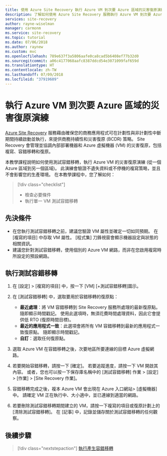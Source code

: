 ```yaml
---
title: 使用 Azure Site Recovery 執行 Azure VM 到次要 Azure 區域的災害復原演練
description: 了解如何使用 Azure Site Recovery 服務執行 Azure VM 到次要 Azure 區域的災害復原演練。
services: site-recovery
author: rayne-wiselman
manager: carmonm
ms.service: site-recovery
ms.topic: tutorial
ms.date: 07/06/2018
ms.author: raynew
ms.custom: mvc
ms.openlocfilehash: 789e637f3a5806aafe0ca8cad5b6408ef77b32d0
ms.sourcegitcommit: a06c4177068aafc8387ddcd54e3071099faf659d
ms.translationtype: HT
ms.contentlocale: zh-TW
ms.lasthandoff: 07/09/2018
ms.locfileid: "37919609"
---
```

# <a name="run-a-disaster-recovery-drill-for-azure-vms-to-a-secondary-azure-region"></a>執行 Azure VM 到次要 Azure 區域的災害復原演練

[Azure Site Recovery](site-recovery-overview.md) 服務藉由確保您的商務應用程式可在計劃性與非計劃性中斷期間持續啟動並執行，來提供商務持續性和災害復原 (BCDR) 策略。 Site Recovery 會管理並協調內部部署機器和 Azure 虛擬機器 (VM) 的災害復原，包括複寫、容錯移轉和復原。

本教學課程說明如何使用測試容錯移轉，執行 Azure VM 的災害復原演練 (從一個 Azure 區域到另一個區域)。 此演練會驗證不遺失資料或不停機的複寫策略，並且不會影響您的生產環境。 在本教學課程中，您了解如何：

> [!div class="checklist"]
> * 檢查必要條件
> * 執行單一 VM 測試容錯移轉



## <a name="prerequisites"></a>先決條件

- 在您執行測試容錯移轉之前，建議您驗證 VM 屬性並確定一切如同預期。  在 [複寫的項目] 中存取 VM 屬性。 [程式集]  刀鋒視窗會顯示機器設定與狀態的相關資訊。
- 建議您針對測試容錯移轉，使用個別的 Azure VM 網路，而非在您啟用複寫時所設定的預設網路。


## <a name="run-a-test-failover"></a>執行測試容錯移轉

1. 在 [設定] > [複寫的項目] 中，按一下 [VM] [+測試容錯移轉]圖示。

2. 在 [測試容錯移轉] 中，選取要用於容錯移轉的復原點：

   - **最近處理**：將 VM 容錯移轉到 Site Recovery 服務所處理的最新復原點。 隨即顯示時間戳記。 使用此選項時，無須花費時間處理資料，因此它會提供低 RTO (復原時間目標)。
   - **最近的應用程式一致**：此選項會將所有 VM 容錯移轉到最新的應用程式一致復原點。 隨即顯示時間戳記。
   - **自訂**：選取任何復原點。

3. 選取 Azure VM 在容錯移轉之後，次要地區所要連線的目標 Azure 虛擬網路。

4. 若要開始容錯移轉，請按一下 [確定]。 若要追蹤進度，請按一下 VM 開啟其內容。 或者，您也可以按一下保存庫名稱中的 [測試容錯移轉] 作業 > [設定] > [作業] > [Site Recovery 作業]。
5. 容錯移轉完成之後，複本 Azure VM 會出現在 Azure 入口網站> [虛擬機器] 中。 請確定 VM 正在執行中、大小適中，並已連線到適當的網路。
6. 若要刪除測試容錯移轉期間建立的 VM，請按一下複寫的項目或復原計劃上的 [清除測試容錯移轉]。 在 [記事] 中，記錄並儲存關於測試容錯移轉的任何觀察。

## <a name="next-steps"></a>後續步驟

> [!div class="nextstepaction"]
> [執行產生容錯移轉](azure-to-azure-tutorial-failover-failback.md)
